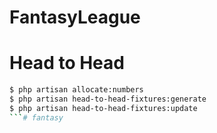 # FantasyLeague



# Head to Head

```sh
$ php artisan allocate:numbers
$ php artisan head-to-head-fixtures:generate
$ php artisan head-to-head-fixtures:update
```#   f a n t a s y 
 
 
